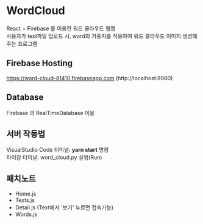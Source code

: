 # WordCloud
React + Firebase 를 이용한 워드 클라우드 웹앱
<br>
사용자가 text파일 업로드 시, word의 가중치를 적용하여 워드 클라우드 이미지 생성해주는 프로그램 

## Firebase Hosting 
https://word-cloud-81410.firebaseapp.com (http://localhost:8080)

## Database
Firebase 의 RealTimeDatabase 이용 

## 서버 작동법
VisualStudio Code 터미널: **yarn start** 명령
<br>
파이참 터미널: word_cloud.py 실행(Run)

## 패치노트
- Home.js
- Texts.js
- Detail.js (Text에서 '보기' 누르면 접속가능)
- Words.js
